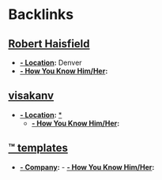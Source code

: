 
# Backlinks
## [Robert Haisfield](<Robert Haisfield.md>)
- **[- Location](<../- Location.md>):** Denver
- **[- How You Know Him/Her](<../- How You Know Him/Her.md>):**

## [visakanv](<visakanv.md>)
- **[- Location](<../- Location.md>):** [*](((4q4LsdKRx)))
    - **[- How You Know Him/Her](<../- How You Know Him/Her.md>):**

## [™ templates](<™ templates.md>)
- **[- Company](<../- Company.md>):**
        - **[- How You Know Him/Her](<../- How You Know Him/Her.md>):**

